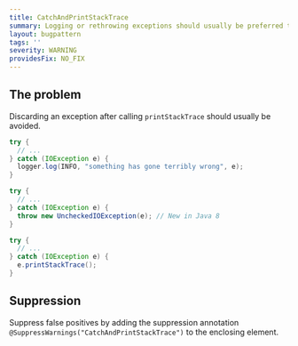 ```yaml
---
title: CatchAndPrintStackTrace
summary: Logging or rethrowing exceptions should usually be preferred to catching and calling printStackTrace
layout: bugpattern
tags: ''
severity: WARNING
providesFix: NO_FIX
---
```


<!--
*** AUTO-GENERATED, DO NOT MODIFY ***
To make changes, edit the @BugPattern annotation or the explanation in docs/bugpattern.
-->

## The problem
Discarding an exception after calling `printStackTrace` should usually be
avoided.


```java
try {
  // ...
} catch (IOException e) {
  logger.log(INFO, "something has gone terribly wrong", e);
}
```

```java
try {
  // ...
} catch (IOException e) {
  throw new UncheckedIOException(e); // New in Java 8
}
```

```java
try {
  // ...
} catch (IOException e) {
  e.printStackTrace();
}
```

## Suppression
Suppress false positives by adding the suppression annotation `@SuppressWarnings("CatchAndPrintStackTrace")` to the enclosing element.
